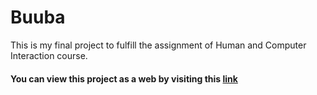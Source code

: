 # Buuba

This is my final project to fulfill the assignment of Human and Computer Interaction course.

#### You can view this project as a web by visiting this [link](https://rijaluahimsa.github.io/Buuba "Buuba")

